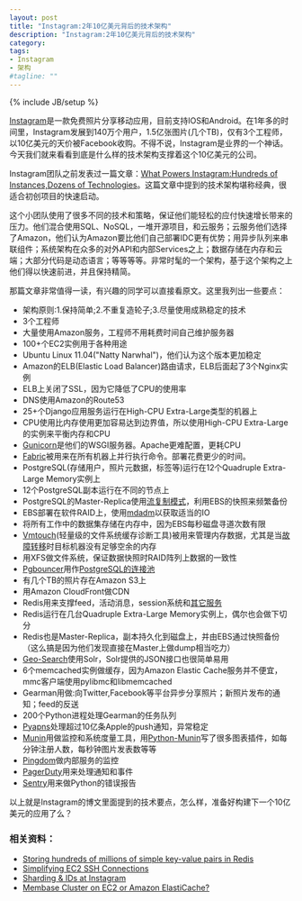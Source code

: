```yaml
---
layout: post
title: "Instagram:2年10亿美元背后的技术架构"
description: "Instagram:2年10亿美元背后的技术架构"
category: 
tags: 
- Instagram
- 架构
#tagline: ""
---
```

{% include JB/setup %}

[Instagram](http://instagr.am/)是一款免费照片分享移动应用，目前支持IOS和Android。在1年多的时间里，Instagram发展到140万个用户，1.5亿张图片(几个TB)，仅有3个工程师，以10亿美元的天价被Facebook收购。不得不说，Instagram是业界的一个神话。今天我们就来看看到底是什么样的技术架构支撑着这个10亿美元的公司。

Instagram团队之前发表过一篇文章：[What Powers Instagram:Hundreds of Instances,Dozens of Technologies](http://instagram-engineering.tumblr.com/post/13649370142/what-powers-instagram-hundreds-of-instances-dozens-of)。这篇文章中提到的技术架构堪称经典，很适合初创项目的快速启动。

这个小团队使用了很多不同的技术和策略，保证他们能轻松的应付快速增长带来的压力。他们混合使用SQL、NoSQL，一堆开源项目，和云服务；云服务他们选择了Amazon，他们认为Amazon要比他们自己部署IDC更有优势；用异步队列来串联组件；系统架构在众多的对外API和内部Services之上；数据存储在内存和云端；大部分代码是动态语言；等等等等。非常时髦的一个架构，基于这个架构之上他们得以快速前进，并且保持精简。

那篇文章非常值得一读，有兴趣的同学可以直接看原文。这里我列出一些要点：

* 架构原则:1.保持简单;2.不重复造轮子;3.尽量使用成熟稳定的技术
* 3个工程师
* 大量使用Amazon服务，工程师不用耗费时间自己维护服务器
* 100+个EC2实例用于各种用途
* Ubuntu Linux 11.04("Natty Narwhal")，他们认为这个版本更加稳定
* Amazon的ELB(Elastic Load Balancer)路由请求，ELB后面起了3个Nginx实例
* ELB上关闭了SSL，因为它降低了CPU的使用率
* DNS使用Amazon的Route53
* 25+个Django应用服务运行在High-CPU Extra-Large类型的机器上
* CPU使用比内存使用更加容易达到边界值，所以使用High-CPU Extra-Large的实例来平衡内存和CPU
* [Gunicorn](http://gunicorn.org/)是他们的WSGI服务器。Apache更难配置，更耗CPU
* [Fabric](http://fabric.readthedocs.org/en/1.3.3/index.html)被用来在所有机器上并行执行命令。部署花费更少的时间。
* PostgreSQL(存储用户，照片元数据，标签等)运行在12个Quadruple Extra-Large Memory实例上
* 12个PostgreSQL副本运行在不同的节点上
* PostgreSQL的Master-Replica使用[流复制模式](https://github.com/greg2ndQuadrant/repmgr)，利用EBS的快照来频繁备份
* EBS部署在软件RAID上，使用[mdadm](http://en.wikipedia.org/wiki/Mdadm)以获取适当的IO
* 将所有工作中的数据集存储在内存中，因为EBS每秒磁盘寻道次数有限
* [Vmtouch](http://hoytech.com/vmtouch/vmtouch.c)(轻量级的文件系统缓存诊断工具)被用来管理内存数据，尤其是当[故障转移](https://gist.github.com/1424540)时目标机器没有足够空余的内存
* 用XFS做文件系统，保证数据快照时RAID阵列上数据的一致性
* [Pgbouncer](http://pgfoundry.org/projects/pgbouncer/)用作[PostgreSQL的连接池](http://thebuild.com/blog/)
* 有几个TB的照片存在Amazon S3上
* 用Amazon CloudFront做CDN
* Redis用来支撑feed，活动消息，session系统和[其它服务](http://instagram-engineering.tumblr.com/post/12202313862/storing-hundreds-of-millions-of-simple-key-value-pairs)
* Redis运行在几台Quadruple Extra-Large Memory实例上，偶尔也会做下切分
* Redis也是Master-Replica，副本持久化到磁盘上，并由EBS通过快照备份（这么搞是因为他们发现直接在Master上做dump相当吃力）
* [Geo-Search](http://instagram.com/developer/endpoints/media/#get_media_search)使用Solr，Solr提供的JSON接口也很简单易用
* 6个memcached实例做缓存，因为Amazon Elastic Cache服务并不便宜，mmc客户端使用pylibmc和libmemcached
* Gearman用做:向Twitter,Facebook等平台异步分享照片；新照片发布的通知；feed的反送
* 200个Python进程处理Gearman的任务队列
* [Pyapns](https://github.com/samuraisam/pyapns)处理超过10亿条Apple的push通知，异常稳定
* [Munin](http://munin-monitoring.org/)用做监控和系统度量工具，用[Python-Munin](http://samuelks.com/python-munin/)写了很多图表插件，如每分钟注册人数，每秒钟图片发表数等等
* [Pingdom](http://pingdom.com/)做内部服务的监控
* [PagerDuty](http://pagerduty.com/)用来处理通知和事件
* [Sentry](http://pypi.python.org/pypi/django-sentry)用来做Python的错误报告

以上就是Instagram的博文里面提到的技术要点，怎么样，准备好构建下一个10亿美元的应用了么？

### 相关资料：

* [Storing hundreds of millions of simple key-value pairs in Redis](http://instagram-engineering.tumblr.com/post/12651721845/instagram-engineering-challenge-the-unshredder)
* [Simplifying EC2 SSH Connections](http://instagram-engineering.tumblr.com/post/11399488246/simplifying-ec2-ssh-connections)
* [Sharding & IDs at Instagram](http://instagram-engineering.tumblr.com/post/10853187575/sharding-ids-at-instagram)
* [Membase Cluster on EC2 or Amazon ElastiCache?](http://nosql.mypopescu.com/post/13820225002/membase-cluster-on-ec2-or-amazon-elasticache)
